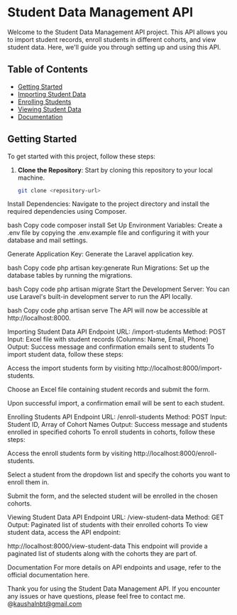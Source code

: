# Student Data Management API

Welcome to the Student Data Management API project. This API allows you to import student records, enroll students in different cohorts, and view student data. Here, we'll guide you through setting up and using this API.

## Table of Contents

- [Getting Started](#getting-started)
- [Importing Student Data](#importing-student-data)
- [Enrolling Students](#enrolling-students)
- [Viewing Student Data](#viewing-student-data)
- [Documentation](#documentation)

## Getting Started

To get started with this project, follow these steps:

1. **Clone the Repository**: Start by cloning this repository to your local machine.

   ```bash
   git clone <repository-url>
Install Dependencies: Navigate to the project directory and install the required dependencies using Composer.

bash
Copy code
composer install
Set Up Environment Variables: Create a .env file by copying the .env.example file and configuring it with your database and mail settings.

Generate Application Key: Generate the Laravel application key.

bash
Copy code
php artisan key:generate
Run Migrations: Set up the database tables by running the migrations.

bash
Copy code
php artisan migrate
Start the Development Server: You can use Laravel's built-in development server to run the API locally.

bash
Copy code
php artisan serve
The API will now be accessible at http://localhost:8000.

Importing Student Data
API Endpoint
URL: /import-students
Method: POST
Input: Excel file with student records (Columns: Name, Email, Phone)
Output: Success message and confirmation emails sent to students
To import student data, follow these steps:

Access the import students form by visiting http://localhost:8000/import-students.

Choose an Excel file containing student records and submit the form.

Upon successful import, a confirmation email will be sent to each student.

Enrolling Students
API Endpoint
URL: /enroll-students
Method: POST
Input: Student ID, Array of Cohort Names
Output: Success message and students enrolled in specified cohorts
To enroll students in cohorts, follow these steps:

Access the enroll students form by visiting http://localhost:8000/enroll-students.

Select a student from the dropdown list and specify the cohorts you want to enroll them in.

Submit the form, and the selected student will be enrolled in the chosen cohorts.

Viewing Student Data
API Endpoint
URL: /view-student-data
Method: GET
Output: Paginated list of students with their enrolled cohorts
To view student data, access the API endpoint:

http://localhost:8000/view-student-data
This endpoint will provide a paginated list of students along with the cohorts they are part of.

Documentation
For more details on API endpoints and usage, refer to the official documentation here.

Thank you for using the Student Data Management API. If you encounter any issues or have questions, please feel free to contact me. @kaushalnbt@gmail.com